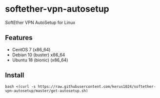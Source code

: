 # softether-vpn-autosetup
SoftEther VPN AutoSetup for Linux

## Features
- CentOS 7 (x86_64)
- Debian 10 (buster) x86_64
- Ubuntu 18 (bionic) (x86_64)

## Install
```
bash <(curl -s https://raw.githubusercontent.com/kerus1024/softether-vpn-autosetup/master/get-autosetup.sh)
 ```
